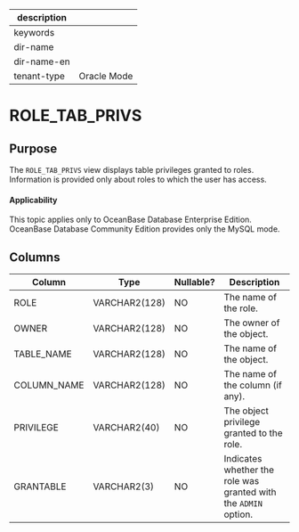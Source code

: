 |description||
|---|---|
|keywords||
|dir-name||
|dir-name-en||
|tenant-type|Oracle Mode|

ROLE_TAB_PRIVS
===================================

Purpose
-----------

The `ROLE_TAB_PRIVS` view displays table privileges granted to roles. Information is provided only about roles to which the user has access.

  <main id="notice" >
    <h4>Applicability</h4>
    <p>This topic applies only to OceanBase Database Enterprise Edition. OceanBase Database Community Edition provides only the MySQL mode. </p>
  </main>

Columns
-------------

| **Column** | **Type** | **Nullable?** | **Description** |
|-------------|---------------|----------------|--------------------|
| ROLE | VARCHAR2(128) | NO | The name of the role. |
| OWNER | VARCHAR2(128) | NO | The owner of the object. |
| TABLE_NAME | VARCHAR2(128) | NO | The name of the object. |
| COLUMN_NAME | VARCHAR2(128) | NO | The name of the column (if any). |
| PRIVILEGE | VARCHAR2(40) | NO | The object privilege granted to the role. |
| GRANTABLE | VARCHAR2(3) | NO | Indicates whether the role was granted with the `ADMIN` option. |

